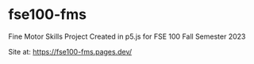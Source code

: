 # fse100-fms
Fine Motor Skills Project Created in p5.js for FSE 100
Fall Semester 2023

Site at: https://fse100-fms.pages.dev/